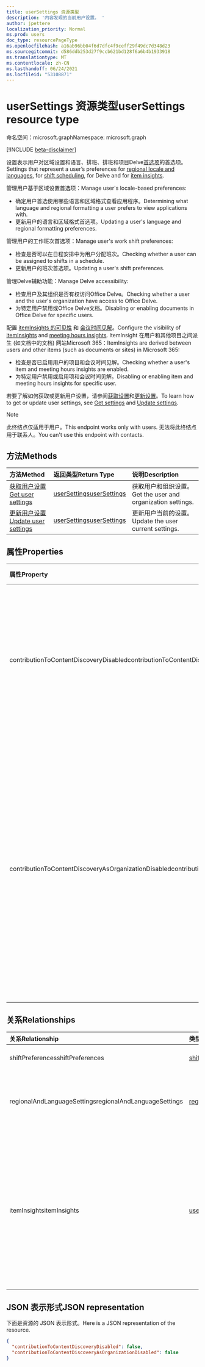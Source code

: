 ```yaml
---
title: userSettings 资源类型
description: '内容发现的当前用户设置。 '
author: jpettere
localization_priority: Normal
ms.prod: users
doc_type: resourcePageType
ms.openlocfilehash: a16ab96bb04f6d7dfc4f9ceff29f49dc7d348d23
ms.sourcegitcommit: d586ddb253d27f9ccb621bd128f6a6b4b1933918
ms.translationtype: MT
ms.contentlocale: zh-CN
ms.lasthandoff: 06/24/2021
ms.locfileid: "53108871"
---
```

# <a name="usersettings-resource-type"></a><span data-ttu-id="42787-103">userSettings 资源类型</span><span class="sxs-lookup"><span data-stu-id="42787-103">userSettings resource type</span></span>

<span data-ttu-id="42787-104">命名空间：microsoft.graph</span><span class="sxs-lookup"><span data-stu-id="42787-104">Namespace: microsoft.graph</span></span>

[!INCLUDE [beta-disclaimer](../../includes/beta-disclaimer.md)]

<span data-ttu-id="42787-105">设置表示用户对区域设置和语言、排班、排[](../resources/regionalandlanguagesettings.md)班和项目Delve[首选项](../resources/officegraphinsights.md)的首选项[](../resources/shiftpreferences.md)。</span><span class="sxs-lookup"><span data-stu-id="42787-105">Settings that represent a user’s preferences for [regional locale and languages](../resources/regionalandlanguagesettings.md), for [shift scheduling](../resources/shiftpreferences.md), for Delve and for [item insights](../resources/officegraphinsights.md).</span></span>

<span data-ttu-id="42787-106">管理用户基于区域设置首选项：</span><span class="sxs-lookup"><span data-stu-id="42787-106">Manage user's locale-based preferences:</span></span> 
  - <span data-ttu-id="42787-107">确定用户首选使用哪些语言和区域格式查看应用程序。</span><span class="sxs-lookup"><span data-stu-id="42787-107">Determining what language and regional formatting a user prefers to view applications with.</span></span>
  - <span data-ttu-id="42787-108">更新用户的语言和区域格式首选项。</span><span class="sxs-lookup"><span data-stu-id="42787-108">Updating a user's language and regional formatting preferences.</span></span>

<span data-ttu-id="42787-109">管理用户的工作班次首选项：</span><span class="sxs-lookup"><span data-stu-id="42787-109">Manage user's work shift preferences:</span></span> 
  - <span data-ttu-id="42787-110">检查是否可以在日程安排中为用户分配班次。</span><span class="sxs-lookup"><span data-stu-id="42787-110">Checking whether a user can be assigned to shifts in a schedule.</span></span>
  - <span data-ttu-id="42787-111">更新用户的班次首选项。</span><span class="sxs-lookup"><span data-stu-id="42787-111">Updating a user's shift preferences.</span></span>
  
<span data-ttu-id="42787-112">管理Delve辅助功能：</span><span class="sxs-lookup"><span data-stu-id="42787-112">Manage Delve accessibility:</span></span>
  - <span data-ttu-id="42787-113">检查用户及其组织是否有权访问Office Delve。</span><span class="sxs-lookup"><span data-stu-id="42787-113">Checking whether a user and the user's organization have access to Office Delve.</span></span>
  - <span data-ttu-id="42787-114">为特定用户禁用或Office Delve文档。</span><span class="sxs-lookup"><span data-stu-id="42787-114">Disabling or enabling documents in Office Delve for specific users.</span></span> 

<span data-ttu-id="42787-115">配置 [itemInsights 的可见性](../resources/iteminsights.md) 和 [会议时间见解](https://support.microsoft.com/en-us/office/update-your-meeting-hours-using-the-profile-card-0613d113-d7c1-4faa-bb11-c8ba30a78ef1)。</span><span class="sxs-lookup"><span data-stu-id="42787-115">Configure the visibility of [itemInsights](../resources/iteminsights.md) and [meeting hours insights](https://support.microsoft.com/en-us/office/update-your-meeting-hours-using-the-profile-card-0613d113-d7c1-4faa-bb11-c8ba30a78ef1).</span></span> <span data-ttu-id="42787-116">ItemInsight 在用户和其他项目之间派生 (如文档中的文档) 网站Microsoft 365：</span><span class="sxs-lookup"><span data-stu-id="42787-116">ItemInsights are derived between users and other items (such as documents or sites) in Microsoft 365:</span></span>
  - <span data-ttu-id="42787-117">检查是否已启用用户的项目和会议时间见解。</span><span class="sxs-lookup"><span data-stu-id="42787-117">Checking whether a user's item and meeting hours insights are enabled.</span></span>
  - <span data-ttu-id="42787-118">为特定用户禁用或启用项和会议时间见解。</span><span class="sxs-lookup"><span data-stu-id="42787-118">Disabling or enabling item and meeting hours insights for specific user.</span></span>

<span data-ttu-id="42787-119">若要了解如何获取或更新用户设置，请参阅[获取设置](../api/usersettings-get.md)和[更新设置](../api/usersettings-update.md)。</span><span class="sxs-lookup"><span data-stu-id="42787-119">To learn how to get or update user settings, see [Get settings](../api/usersettings-get.md) and [Update settings](../api/usersettings-update.md).</span></span>

> [!NOTE]
> <span data-ttu-id="42787-120">此终结点仅适用于用户。</span><span class="sxs-lookup"><span data-stu-id="42787-120">This endpoint works only with users.</span></span> <span data-ttu-id="42787-121">无法将此终结点用于联系人。</span><span class="sxs-lookup"><span data-stu-id="42787-121">You can't use this endpoint with contacts.</span></span>

## <a name="methods"></a><span data-ttu-id="42787-122">方法</span><span class="sxs-lookup"><span data-stu-id="42787-122">Methods</span></span>
| <span data-ttu-id="42787-123">方法</span><span class="sxs-lookup"><span data-stu-id="42787-123">Method</span></span>       | <span data-ttu-id="42787-124">返回类型</span><span class="sxs-lookup"><span data-stu-id="42787-124">Return Type</span></span>  |<span data-ttu-id="42787-125">说明</span><span class="sxs-lookup"><span data-stu-id="42787-125">Description</span></span>|
|:---------------|:--------|:----------|
|[<span data-ttu-id="42787-126">获取用户设置</span><span class="sxs-lookup"><span data-stu-id="42787-126">Get user settings</span></span>](../api/usersettings-get.md) |[<span data-ttu-id="42787-127">userSettings</span><span class="sxs-lookup"><span data-stu-id="42787-127">userSettings</span></span>](../resources/usersettings.md)| <span data-ttu-id="42787-128">获取用户和组织设置。</span><span class="sxs-lookup"><span data-stu-id="42787-128">Get the user and organization settings.</span></span> |
|[<span data-ttu-id="42787-129">更新用户设置</span><span class="sxs-lookup"><span data-stu-id="42787-129">Update user settings</span></span>](../api/usersettings-update.md) |[<span data-ttu-id="42787-130">userSettings</span><span class="sxs-lookup"><span data-stu-id="42787-130">userSettings</span></span>](../resources/usersettings.md)| <span data-ttu-id="42787-131">更新用户当前的设置。</span><span class="sxs-lookup"><span data-stu-id="42787-131">Update the user current settings.</span></span> |

## <a name="properties"></a><span data-ttu-id="42787-132">属性</span><span class="sxs-lookup"><span data-stu-id="42787-132">Properties</span></span>

| <span data-ttu-id="42787-133">属性</span><span class="sxs-lookup"><span data-stu-id="42787-133">Property</span></span>     | <span data-ttu-id="42787-134">类型</span><span class="sxs-lookup"><span data-stu-id="42787-134">Type</span></span>   |<span data-ttu-id="42787-135">说明</span><span class="sxs-lookup"><span data-stu-id="42787-135">Description</span></span>|
|:---------------|:--------|:----------|
|<span data-ttu-id="42787-136">contributionToContentDiscoveryDisabled</span><span class="sxs-lookup"><span data-stu-id="42787-136">contributionToContentDiscoveryDisabled</span></span>|<span data-ttu-id="42787-137">布尔值</span><span class="sxs-lookup"><span data-stu-id="42787-137">Boolean</span></span>|<span data-ttu-id="42787-138">如果设为 true，则用户的 Office Delve 中的文档将禁用。</span><span class="sxs-lookup"><span data-stu-id="42787-138">When set to true, documents in the user's Office Delve are disabled.</span></span> <span data-ttu-id="42787-139">用户可以在 [Office Delve](https://support.office.com/en-us/article/are-my-documents-safe-in-office-delve-f5f409a2-37ed-4452-8f61-681e5e1836f3?ui=en-US&rs=en-US&ad=US#bkmk_optout) 中控制此设置。</span><span class="sxs-lookup"><span data-stu-id="42787-139">Users can control this setting in [Office Delve](https://support.office.com/en-us/article/are-my-documents-safe-in-office-delve-f5f409a2-37ed-4452-8f61-681e5e1836f3?ui=en-US&rs=en-US&ad=US#bkmk_optout).</span></span> |
|<span data-ttu-id="42787-140">contributionToContentDiscoveryAsOrganizationDisabled</span><span class="sxs-lookup"><span data-stu-id="42787-140">contributionToContentDiscoveryAsOrganizationDisabled</span></span>|<span data-ttu-id="42787-141">布尔值</span><span class="sxs-lookup"><span data-stu-id="42787-141">Boolean</span></span>|<span data-ttu-id="42787-142">反映Office Delve[级别设置](https://support.office.com/en-us/article/office-delve-for-office-365-admins-54f87a42-15a4-44b4-9df0-d36287d9531b#bkmk_delveonoff)。</span><span class="sxs-lookup"><span data-stu-id="42787-142">Reflects the [Office Delve organization level setting](https://support.office.com/en-us/article/office-delve-for-office-365-admins-54f87a42-15a4-44b4-9df0-d36287d9531b#bkmk_delveonoff).</span></span> <span data-ttu-id="42787-143">如果设为 true，则组织没有 Office Delve 的访问权限。</span><span class="sxs-lookup"><span data-stu-id="42787-143">When set to true, the organization doesn't have access to Office Delve.</span></span> <span data-ttu-id="42787-144">此设置为只读，并且仅可由管理员在 [SharePoint 管理中心](https://support.office.com/article/about-the-office-365-admin-center-758befc4-0888-4009-9f14-0d147402fd23?ui=en-US&rs=en-US&ad=US)更改。</span><span class="sxs-lookup"><span data-stu-id="42787-144">This setting is read-only and can only be changed by administrators in the [SharePoint admin center](https://support.office.com/article/about-the-office-365-admin-center-758befc4-0888-4009-9f14-0d147402fd23?ui=en-US&rs=en-US&ad=US).</span></span>|

## <a name="relationships"></a><span data-ttu-id="42787-145">关系</span><span class="sxs-lookup"><span data-stu-id="42787-145">Relationships</span></span>

| <span data-ttu-id="42787-146">关系</span><span class="sxs-lookup"><span data-stu-id="42787-146">Relationship</span></span> | <span data-ttu-id="42787-147">类型</span><span class="sxs-lookup"><span data-stu-id="42787-147">Type</span></span> | <span data-ttu-id="42787-148">说明</span><span class="sxs-lookup"><span data-stu-id="42787-148">Description</span></span> |
|:---------------|:--------|:----------|
|<span data-ttu-id="42787-149">shiftPreferences</span><span class="sxs-lookup"><span data-stu-id="42787-149">shiftPreferences</span></span>|[<span data-ttu-id="42787-150">shiftPreferences</span><span class="sxs-lookup"><span data-stu-id="42787-150">shiftPreferences</span></span>](shiftpreferences.md)| <span data-ttu-id="42787-151">用户的班次首选项。</span><span class="sxs-lookup"><span data-stu-id="42787-151">The shift preferences for the user.</span></span> |
|<span data-ttu-id="42787-152">regionalAndLanguageSettings</span><span class="sxs-lookup"><span data-stu-id="42787-152">regionalAndLanguageSettings</span></span>|[<span data-ttu-id="42787-153">regionalAndLanguageSettings</span><span class="sxs-lookup"><span data-stu-id="42787-153">regionalAndLanguageSettings</span></span>](regionalandlanguagesettings.md)| <span data-ttu-id="42787-154">用户的语言、区域设置和日期/时间格式的首选项。</span><span class="sxs-lookup"><span data-stu-id="42787-154">The user's preferences for languages, regional locale and date/time formatting.</span></span> |
|<span data-ttu-id="42787-155">itemInsights</span><span class="sxs-lookup"><span data-stu-id="42787-155">itemInsights</span></span>|[<span data-ttu-id="42787-156">userInsightsSettings</span><span class="sxs-lookup"><span data-stu-id="42787-156">userInsightsSettings</span></span>](userinsightssettings.md)| <span data-ttu-id="42787-157">用户设置，用于查看会议时间见解，以及从用户与 Microsoft 365（如文档或网站）中派生的见解。</span><span class="sxs-lookup"><span data-stu-id="42787-157">The user's settings for the visibility of meeting hour insights, and insights derived between a user and other items in Microsoft 365, such as documents or sites.</span></span> <span data-ttu-id="42787-158">[通过此导航属性获取 userInsightsSettings。](../api/userinsightssettings-get.md)</span><span class="sxs-lookup"><span data-stu-id="42787-158">[Get userInsightsSettings](../api/userinsightssettings-get.md) through this navigation property.</span></span> |

## <a name="json-representation"></a><span data-ttu-id="42787-159">JSON 表示形式</span><span class="sxs-lookup"><span data-stu-id="42787-159">JSON representation</span></span>

<span data-ttu-id="42787-160">下面是资源的 JSON 表示形式。</span><span class="sxs-lookup"><span data-stu-id="42787-160">Here is a JSON representation of the resource.</span></span>
<!-- {
  "blockType": "resource",
  "keyProperty": "id",
  "@odata.type": "microsoft.graph.userSettings",
  "baseType": "microsoft.graph.entity"
}-->
```json
{
  "contributionToContentDiscoveryDisabled": false,
  "contributionToContentDiscoveryAsOrganizationDisabled": false
}

```


